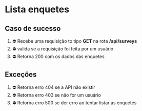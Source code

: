 # Lista enquetes

## Caso de sucesso

1. ⛔️ Recebe uma requisição to tipo **GET** na rota **/api/surveys**
2. ⛔️ valida se a requisição foi feita por um usuário
3. ⛔️ Retorna 200 com os dados das enquetes

## Exceções

1. ⛔️ Retorna erro 404 se a API não existir
2. ⛔️ Retorna erro 403 se não for um usuário
3. ⛔️ Retorna erro 500 se der erro ao tentar listar as enquetes